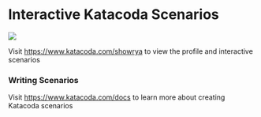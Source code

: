 # Interactive Katacoda Scenarios

[![](http://shields.katacoda.com/katacoda/showrya/count.svg)](https://www.katacoda.com/showrya "Get your profile on Katacoda.com")

Visit https://www.katacoda.com/showrya to view the profile and interactive scenarios

### Writing Scenarios
Visit https://www.katacoda.com/docs to learn more about creating Katacoda scenarios
